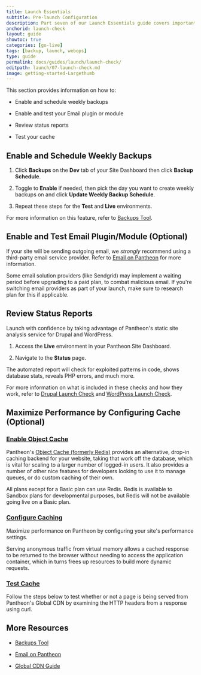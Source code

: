 ```yaml
---
title: Launch Essentials
subtitle: Pre-launch Configuration
description: Part seven of our Launch Essentials guide covers important configuration to perform before going live.
anchorid: launch-check
layout: guide
showtoc: true
categories: [go-live]
tags: [backup, launch, webops]
type: guide
permalink: docs/guides/launch/launch-check/
editpath: launch/07-launch-check.md
image: getting-started-Largethumb
---
```


This section provides information on how to:

- Enable and schedule weekly backups

- Enable and test your Email plugin or module

- Review status reports

- Test your cache

## Enable and Schedule Weekly Backups

1. Click **<span class="glyphicons glyphicons-cloud-upload"></span> Backups** on the <span class="glyphicons glyphicons-wrench" aria-hidden="true"></span> **Dev** tab of your Site Dashboard then click **Backup Schedule**.

1. Toggle to **Enable** if needed, then pick the day you want to create weekly backups on and click **Update Weekly Backup Schedule**.

1. Repeat these steps for the **<span class="glyphicons glyphicons-equalizer"></span> Test** and **<span class="glyphicons glyphicons-cardio"></span> Live** environments.

For more information on this feature, refer to [Backups Tool](/backups).

## Enable and Test Email Plugin/Module (Optional)

If your site will be sending outgoing email, we *strongly* recommend using a third-party email service provider. Refer to [Email on Pantheon](/email) for more information.

<Alert type="info" title="Note">

Some email solution providers (like Sendgrid) may implement a waiting period before upgrading to a paid plan, to combat malicious email. If you're switching email providers as part of your launch, make sure to research plan for this if applicable.

</Alert>

## Review Status Reports

Launch with confidence by taking advantage of Pantheon's static site analysis service for Drupal and WordPress.

1. Access the **<span class="glyphicons glyphicons-cardio"></span> Live** environment in your Pantheon Site Dashboard.

1. Navigate to the **<span class="glyphicons glyphicons-info-sign"></span> Status** page.

The automated report will check for exploited patterns in code, shows database stats, reveals PHP errors, and much more.

For more information on what is included in these checks and how they work, refer to [Drupal Launch Check](/drupal-launch-check) and [WordPress Launch Check](/guides/wordpress-pantheon/wordpress-launch-check).

## Maximize Performance by Configuring Cache (Optional)

### [Enable Object Cache](/object-cache)

Pantheon's [Object Cache (formerly Redis)](/object-cache) provides an alternative, drop-in caching backend for your website, taking that work off the database, which is vital for scaling to a larger number of logged-in users. It also provides a number of other nice features for developers looking to use it to manage queues, or do custom caching of their own.

All plans except for a Basic plan can use Redis. Redis is available to Sandbox plans for developmental purposes, but Redis will not be available going live on a Basic plan.

### [Configure Caching](/guides/global-cdn/global-cdn-caching)

Maximize performance on Pantheon by configuring your site's performance settings.

Serving anonymous traffic from virtual memory allows a cached response to be returned to the browser without needing to access the application container, which in turns frees up resources to build more dynamic requests.

### [Test Cache](/guides/global-cdn/test-global-cdn-caching)

Follow the steps below to test whether or not a page is being served from Pantheon's Global CDN by examining the HTTP headers from a response using curl.

<Partial file="global-cdn-test-cache.md" />

## More Resources

- [Backups Tool](/backups)

- [Email on Pantheon](/email)

- [Global CDN Guide](/guides/global-cdn)